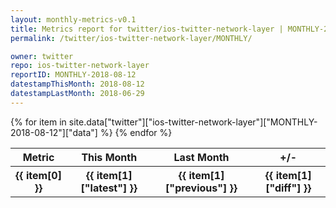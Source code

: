 ```yaml
---
layout: monthly-metrics-v0.1
title: Metrics report for twitter/ios-twitter-network-layer | MONTHLY-2018-08-12 | 2018-08-12
permalink: /twitter/ios-twitter-network-layer/MONTHLY/

owner: twitter
repo: ios-twitter-network-layer
reportID: MONTHLY-2018-08-12
datestampThisMonth: 2018-08-12
datestampLastMonth: 2018-06-29
---
```


<table style="width: 100%">
    <tr>
        <th>Metric</th>
        <th>This Month</th>
        <th>Last Month</th>
        <th>+/-</th>
    </tr>
    {% for item in site.data["twitter"]["ios-twitter-network-layer"]["MONTHLY-2018-08-12"]["data"] %}
    <tr>
        <th>{{ item[0] }}</th>
        <th>{{ item[1]["latest"] }}</th>
        <th>{{ item[1]["previous"] }}</th>
        <th>{{ item[1]["diff"] }}</th>
    </tr>
    {% endfor %}
</table>
